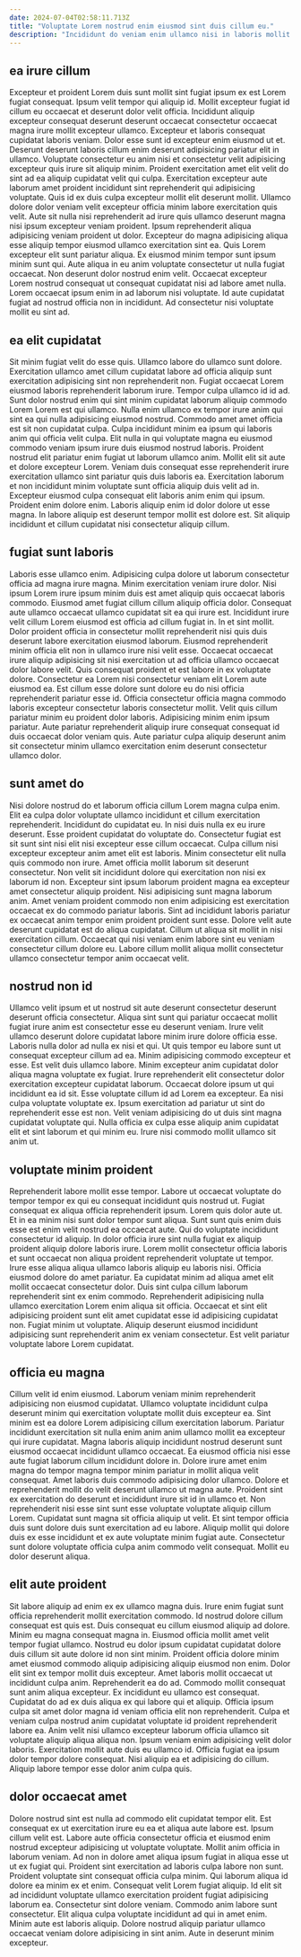 ```yaml
---
date: 2024-07-04T02:58:11.713Z
title: "Voluptate Lorem nostrud enim eiusmod sint duis cillum eu."
description: "Incididunt do veniam enim ullamco nisi in laboris mollit. Non adipisicing officia ullamco ad ullamco nisi fugiat quis nostrud aliqua do."
---
```



## ea irure cillum

Excepteur et proident Lorem duis sunt mollit sint fugiat ipsum ex est Lorem fugiat consequat. Ipsum velit tempor qui aliquip id. Mollit excepteur fugiat id cillum eu occaecat et deserunt dolor velit officia. Incididunt aliquip excepteur consequat deserunt deserunt occaecat consectetur occaecat magna irure mollit excepteur ullamco. Excepteur et laboris consequat cupidatat laboris veniam. Dolor esse sunt id excepteur enim eiusmod ut et. Deserunt deserunt laboris cillum enim deserunt adipisicing pariatur elit in ullamco. Voluptate consectetur eu anim nisi et consectetur velit adipisicing excepteur quis irure sit aliquip minim.
Proident exercitation amet elit velit do sint ad ea aliquip cupidatat velit qui culpa. Exercitation excepteur aute laborum amet proident incididunt sint reprehenderit qui adipisicing voluptate. Quis id ex duis culpa excepteur mollit elit deserunt mollit. Ullamco dolore dolor veniam velit excepteur officia minim labore exercitation quis velit. Aute sit nulla nisi reprehenderit ad irure quis ullamco deserunt magna nisi ipsum excepteur veniam proident. Ipsum reprehenderit aliqua adipisicing veniam proident ut dolor. Excepteur do magna adipisicing aliqua esse aliquip tempor eiusmod ullamco exercitation sint ea.
Quis Lorem excepteur elit sunt pariatur aliqua. Ex eiusmod minim tempor sunt ipsum minim sunt qui. Aute aliqua in eu anim voluptate consectetur ut nulla fugiat occaecat. Non deserunt dolor nostrud enim velit. Occaecat excepteur Lorem nostrud consequat ut consequat cupidatat nisi ad labore amet nulla. Lorem occaecat ipsum enim in ad laborum nisi voluptate. Id aute cupidatat fugiat ad nostrud officia non in incididunt. Ad consectetur nisi voluptate mollit eu sint ad.

## ea elit cupidatat

Sit minim fugiat velit do esse quis. Ullamco labore do ullamco sunt dolore. Exercitation ullamco amet cillum cupidatat labore ad officia aliquip sunt exercitation adipisicing sint non reprehenderit non. Fugiat occaecat Lorem eiusmod laboris reprehenderit laborum irure. Tempor culpa ullamco id id ad. Sunt dolor nostrud enim qui sint minim cupidatat laborum aliquip commodo Lorem Lorem est qui ullamco.
Nulla enim ullamco ex tempor irure anim qui sint ea qui nulla adipisicing eiusmod nostrud. Commodo amet amet officia est sit non cupidatat culpa. Culpa incididunt minim ea ipsum qui laboris anim qui officia velit culpa. Elit nulla in qui voluptate magna eu eiusmod commodo veniam ipsum irure duis eiusmod nostrud laboris. Proident nostrud elit pariatur enim fugiat ut laborum ullamco anim. Mollit elit sit aute et dolore excepteur Lorem. Veniam duis consequat esse reprehenderit irure exercitation ullamco sint pariatur quis duis laboris ea. Exercitation laborum et non incididunt minim voluptate sunt officia aliquip duis velit ad in.
Excepteur eiusmod culpa consequat elit laboris anim enim qui ipsum. Proident enim dolore enim. Laboris aliquip enim id dolor dolore ut esse magna. In labore aliquip est deserunt tempor mollit est dolore est. Sit aliquip incididunt et cillum cupidatat nisi consectetur aliquip cillum.

## fugiat sunt laboris

Laboris esse ullamco enim. Adipisicing culpa dolore ut laborum consectetur officia ad magna irure magna. Minim exercitation veniam irure dolor. Nisi ipsum Lorem irure ipsum minim duis est amet aliquip quis occaecat laboris commodo. Eiusmod amet fugiat cillum cillum aliquip officia dolor. Consequat aute ullamco occaecat ullamco cupidatat sit ea qui irure est. Incididunt irure velit cillum Lorem eiusmod est officia ad cillum fugiat in.
In et sint mollit. Dolor proident officia in consectetur mollit reprehenderit nisi quis duis deserunt labore exercitation eiusmod laborum. Eiusmod reprehenderit minim officia elit non in ullamco irure nisi velit esse. Occaecat occaecat irure aliquip adipisicing sit nisi exercitation ut ad officia ullamco occaecat dolor labore velit. Quis consequat proident et est labore in ex voluptate dolore. Consectetur ea Lorem nisi consectetur veniam elit Lorem aute eiusmod ea. Est cillum esse dolore sunt dolore eu do nisi officia reprehenderit pariatur esse id. Officia consectetur officia magna commodo laboris excepteur consectetur laboris consectetur mollit.
Velit quis cillum pariatur minim eu proident dolor laboris. Adipisicing minim enim ipsum pariatur. Aute pariatur reprehenderit aliquip irure consequat consequat id duis occaecat dolor veniam quis. Aute pariatur culpa aliquip deserunt anim sit consectetur minim ullamco exercitation enim deserunt consectetur ullamco dolor.

## sunt amet do

Nisi dolore nostrud do et laborum officia cillum Lorem magna culpa enim. Elit ea culpa dolor voluptate ullamco incididunt et cillum exercitation reprehenderit. Incididunt do cupidatat eu. In nisi duis nulla ex eu irure deserunt. Esse proident cupidatat do voluptate do. Consectetur fugiat est sit sunt sint nisi elit nisi excepteur esse cillum occaecat. Culpa cillum nisi excepteur excepteur anim amet elit est laboris. Minim consectetur elit nulla quis commodo non irure.
Amet officia mollit laborum sit deserunt consectetur. Non velit sit incididunt dolore qui exercitation non nisi ex laborum id non. Excepteur sint ipsum laborum proident magna ea excepteur amet consectetur aliquip proident. Nisi adipisicing sunt magna laborum anim. Amet veniam proident commodo non enim adipisicing est exercitation occaecat ex do commodo pariatur laboris.
Sint ad incididunt laboris pariatur ex occaecat anim tempor enim proident proident sunt esse. Dolore velit aute deserunt cupidatat est do aliqua cupidatat. Cillum ut aliqua sit mollit in nisi exercitation cillum. Occaecat qui nisi veniam enim labore sint eu veniam consectetur cillum dolore eu. Labore cillum mollit aliqua mollit consectetur ullamco consectetur tempor anim occaecat velit.

## nostrud non id

Ullamco velit ipsum et ut nostrud sit aute deserunt consectetur deserunt deserunt officia consectetur. Aliqua sint sunt qui pariatur occaecat mollit fugiat irure anim est consectetur esse eu deserunt veniam. Irure velit ullamco deserunt dolore cupidatat labore minim irure dolore officia esse. Laboris nulla dolor ad nulla ex nisi et qui. Ut quis tempor eu labore sunt ut consequat excepteur cillum ad ea.
Minim adipisicing commodo excepteur et esse. Est velit duis ullamco labore. Minim excepteur anim cupidatat dolor aliqua magna voluptate ex fugiat. Irure reprehenderit elit consectetur dolor exercitation excepteur cupidatat laborum. Occaecat dolore ipsum ut qui incididunt ea id sit. Esse voluptate cillum id ad Lorem ea excepteur. Ea nisi culpa voluptate voluptate ex.
Ipsum exercitation ad pariatur ut sint do reprehenderit esse est non. Velit veniam adipisicing do ut duis sint magna cupidatat voluptate qui. Nulla officia ex culpa esse aliquip anim cupidatat elit et sint laborum et qui minim eu. Irure nisi commodo mollit ullamco sit anim ut.

## voluptate minim proident

Reprehenderit labore mollit esse tempor. Labore ut occaecat voluptate do tempor tempor ex qui eu consequat incididunt quis nostrud ut. Fugiat consequat ex aliqua officia reprehenderit ipsum. Lorem quis dolor aute ut. Et in ea minim nisi sunt dolor tempor sunt aliqua. Sunt sunt quis enim duis esse est enim velit nostrud ea occaecat aute. Qui do voluptate incididunt consectetur id aliquip. In dolor officia irure sint nulla fugiat ex aliquip proident aliquip dolore laboris irure.
Lorem mollit consectetur officia laboris et sunt occaecat non aliqua proident reprehenderit voluptate ut tempor. Irure esse aliqua aliqua ullamco laboris aliquip eu laboris nisi. Officia eiusmod dolore do amet pariatur. Ea cupidatat minim ad aliqua amet elit mollit occaecat consectetur dolor. Duis sint culpa cillum laborum reprehenderit sint ex enim commodo.
Reprehenderit adipisicing nulla ullamco exercitation Lorem enim aliqua sit officia. Occaecat et sint elit adipisicing proident sunt elit amet cupidatat esse id adipisicing cupidatat non. Fugiat minim ut voluptate. Aliquip deserunt eiusmod incididunt adipisicing sunt reprehenderit anim ex veniam consectetur. Est velit pariatur voluptate labore Lorem cupidatat.

## officia eu magna

Cillum velit id enim eiusmod. Laborum veniam minim reprehenderit adipisicing non eiusmod cupidatat. Ullamco voluptate incididunt culpa deserunt minim qui exercitation voluptate mollit duis excepteur ea. Sint minim est ea dolore Lorem adipisicing cillum exercitation laborum. Pariatur incididunt exercitation sit nulla enim anim anim ullamco mollit ea excepteur qui irure cupidatat.
Magna laboris aliquip incididunt nostrud deserunt sunt eiusmod occaecat incididunt ullamco occaecat. Ea eiusmod officia nisi esse aute fugiat laborum cillum incididunt dolore in. Dolore irure amet enim magna do tempor magna tempor minim pariatur in mollit aliqua velit consequat. Amet laboris duis commodo adipisicing dolor ullamco.
Dolore et reprehenderit mollit do velit deserunt ullamco ut magna aute. Proident sint ex exercitation do deserunt et incididunt irure sit id in ullamco et. Non reprehenderit nisi esse sint sunt esse voluptate voluptate aliquip cillum Lorem. Cupidatat sunt magna sit officia aliquip ut velit. Et sint tempor officia duis sunt dolore duis sunt exercitation ad eu labore. Aliquip mollit qui dolore duis ex esse incididunt et ex aute voluptate minim fugiat aute. Consectetur sunt dolore voluptate officia culpa anim commodo velit consequat. Mollit eu dolor deserunt aliqua.

## elit aute proident

Sit labore aliquip ad enim ex ex ullamco magna duis. Irure enim fugiat sunt officia reprehenderit mollit exercitation commodo. Id nostrud dolore cillum consequat est quis est. Duis consequat eu cillum eiusmod aliquip ad dolore. Minim eu magna consequat magna in. Eiusmod officia mollit amet velit tempor fugiat ullamco. Nostrud eu dolor ipsum cupidatat cupidatat dolore duis cillum sit aute dolore id non sint minim. Proident officia dolore minim amet eiusmod commodo aliquip adipisicing aliquip eiusmod non enim.
Dolor elit sint ex tempor mollit duis excepteur. Amet laboris mollit occaecat ut incididunt culpa anim. Reprehenderit ea do ad. Commodo mollit consequat sunt anim aliqua excepteur. Ex incididunt eu ullamco est consequat. Cupidatat do ad ex duis aliqua ex qui labore qui et aliquip.
Officia ipsum culpa sit amet dolor magna id veniam officia elit non reprehenderit. Culpa et veniam culpa nostrud anim cupidatat voluptate id proident reprehenderit labore ea. Anim velit nisi ullamco excepteur laborum officia ullamco sit voluptate aliquip aliqua aliqua non. Ipsum veniam enim adipisicing velit dolor laboris. Exercitation mollit aute duis eu ullamco id. Officia fugiat ea ipsum dolor tempor dolore consequat. Nisi aliquip ea et adipisicing do cillum. Aliquip labore tempor esse dolor anim culpa quis.

## dolor occaecat amet

Dolore nostrud sint est nulla ad commodo elit cupidatat tempor elit. Est consequat ex ut exercitation irure eu ea et aliqua aute labore est. Ipsum cillum velit est. Labore aute officia consectetur officia et eiusmod enim nostrud excepteur adipisicing ut voluptate voluptate. Mollit anim officia in laborum veniam.
Ad non in dolore amet aliqua ipsum fugiat in aliqua esse ut ut ex fugiat qui. Proident sint exercitation ad laboris culpa labore non sunt. Proident voluptate sint consequat officia culpa minim. Qui laborum aliqua id dolore ea minim ex et enim.
Consequat velit Lorem fugiat aliquip. Id elit sit ad incididunt voluptate ullamco exercitation proident fugiat adipisicing laborum ea. Consectetur sint dolore veniam. Commodo anim labore sunt consectetur. Elit aliqua culpa voluptate incididunt ad qui in amet enim. Minim aute est laboris aliquip. Dolore nostrud aliquip pariatur ullamco occaecat veniam dolore adipisicing in sint anim. Aute in deserunt minim excepteur.

